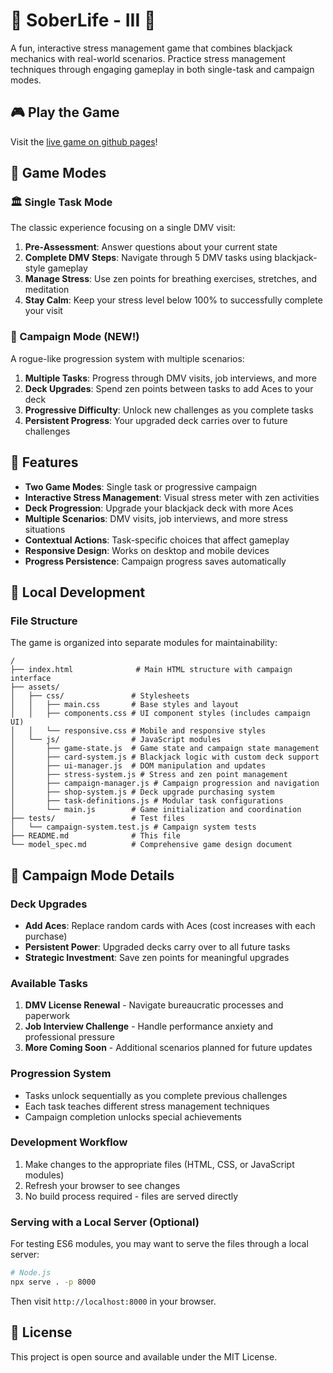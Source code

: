 # 🧘 SoberLife - III 🧘

A fun, interactive stress management game that combines blackjack mechanics with real-world scenarios. Practice stress management techniques through engaging gameplay in both single-task and campaign modes.

## 🎮 Play the Game

Visit the [live game on github pages](https://calebhankins.github.io/SoberLife-III/)!

## 🎯 Game Modes

### 🏛️ Single Task Mode
The classic experience focusing on a single DMV visit:
1. **Pre-Assessment**: Answer questions about your current state
2. **Complete DMV Steps**: Navigate through 5 DMV tasks using blackjack-style gameplay
3. **Manage Stress**: Use zen points for breathing exercises, stretches, and meditation
4. **Stay Calm**: Keep your stress level below 100% to successfully complete your visit

### 🎯 Campaign Mode (NEW!)
A rogue-like progression system with multiple scenarios:
1. **Multiple Tasks**: Progress through DMV visits, job interviews, and more
2. **Deck Upgrades**: Spend zen points between tasks to add Aces to your deck
3. **Progressive Difficulty**: Unlock new challenges as you complete tasks
4. **Persistent Progress**: Your upgraded deck carries over to future challenges

## 🧘 Features

- **Two Game Modes**: Single task or progressive campaign
- **Interactive Stress Management**: Visual stress meter with zen activities
- **Deck Progression**: Upgrade your blackjack deck with more Aces
- **Multiple Scenarios**: DMV visits, job interviews, and more stress situations
- **Contextual Actions**: Task-specific choices that affect gameplay
- **Responsive Design**: Works on desktop and mobile devices
- **Progress Persistence**: Campaign progress saves automatically

## 🚀 Local Development

### File Structure
The game is organized into separate modules for maintainability:

```
/
├── index.html              # Main HTML structure with campaign interface
├── assets/
│   ├── css/               # Stylesheets
│   │   ├── main.css       # Base styles and layout
│   │   ├── components.css # UI component styles (includes campaign UI)
│   │   └── responsive.css # Mobile and responsive styles
│   └── js/                # JavaScript modules
│       ├── game-state.js  # Game state and campaign state management
│       ├── card-system.js # Blackjack logic with custom deck support
│       ├── ui-manager.js  # DOM manipulation and updates
│       ├── stress-system.js # Stress and zen point management
│       ├── campaign-manager.js # Campaign progression and navigation
│       ├── shop-system.js # Deck upgrade purchasing system
│       ├── task-definitions.js # Modular task configurations
│       └── main.js        # Game initialization and coordination
├── tests/                 # Test files
│   └── campaign-system.test.js # Campaign system tests
├── README.md              # This file
└── model_spec.md          # Comprehensive game design document
```

## 🛒 Campaign Mode Details

### Deck Upgrades
- **Add Aces**: Replace random cards with Aces (cost increases with each purchase)
- **Persistent Power**: Upgraded decks carry over to all future tasks
- **Strategic Investment**: Save zen points for meaningful upgrades

### Available Tasks
1. **DMV License Renewal** - Navigate bureaucratic processes and paperwork
2. **Job Interview Challenge** - Handle performance anxiety and professional pressure
3. **More Coming Soon** - Additional scenarios planned for future updates

### Progression System
- Tasks unlock sequentially as you complete previous challenges
- Each task teaches different stress management techniques
- Campaign completion unlocks special achievements

### Development Workflow
1. Make changes to the appropriate files (HTML, CSS, or JavaScript modules)
2. Refresh your browser to see changes
3. No build process required - files are served directly

### Serving with a Local Server (Optional)
For testing ES6 modules, you may want to serve the files through a local server:

```bash
# Node.js
npx serve . -p 8000
```

Then visit `http://localhost:8000` in your browser.

## 📝 License

This project is open source and available under the MIT License.